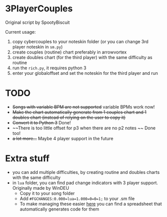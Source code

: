# 3PlayerCouples
Original script by SpootyBiscuit 

Current usage:

1. copy cybercouples to your noteskin folder (or you can change 3rd player noteskin in `sm.py`)
2. create couples (routine) chart preferably in arrowvortex
3. create doubles chart (for the third player) with the same difficulty as routine
4. run the `rich.py`, it requires python 3
5. enter your globaloffset and set the noteskin for the third player and run

# TODO
- ~~Songs with variable BPM are not supported~~ variable BPMs work now!
- ~~Make the chart automatically  generate from 1 couples chart and 1 doubles chart (instead of relying on the user to copy it)~~
- ~~Convert it to Python 3~~ Done!
- ~~There is too little offset for p3 when there are no p2 notes ~~ Done too!
- ~~a lot more...~~ Maybe 4 player support in the future

# Extra stuff
- you can add multiple difficulties, by creating routine and doubles charts with the same difficulty 
- in `lua` folder, you can find pad change indicators with 3 player support. Originally made by WinDEU
  - Copy it to your song folder 
  - Add `#FGCHANGES:0.000=lua=1.000=0=0=1;` to your .sm file
  - To make managing these easier [here](https://docs.google.com/spreadsheets/d/1keiLYWV12BUKy3XMYToRJ262_lQhTySG4gbHvcclhBw/edit#gid=383139627) you can find a spreadsheet that automatically generates code for them
